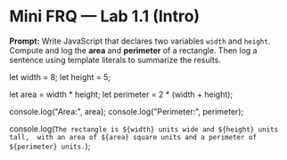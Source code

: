 # Mini FRQ — Lab 1.1 (Intro)

**Prompt:** Write JavaScript that declares two variables `width` and `height`. Compute and log the **area** and **perimeter** of a rectangle. Then log a sentence using template literals to summarize the results.


let width = 8;
let height = 5;

let area = width * height;
let perimeter = 2 * (width + height);

console.log("Area:", area);
console.log("Perimeter:", perimeter);

console.log(`The rectangle is ${width} units wide and ${height} units tall, 
with an area of ${area} square units and a perimeter of ${perimeter} units.`);